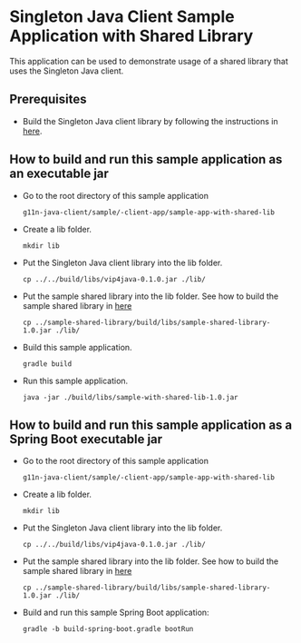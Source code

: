 Singleton Java Client Sample Application with Shared Library
============

This application can be used to demonstrate usage of a shared library that uses the Singleton Java client.

Prerequisites
------------
 * Build the Singleton Java client library by following the instructions in [here](https://github.com/vmware/singleton/blob/g11n-java-client/README.md).

How to build and run this sample application as an executable jar
------------
 * Go to the root directory of this sample application
   ```
   g11n-java-client/sample/-client-app/sample-app-with-shared-lib
   ```
 * Create a lib folder.
   ```
   mkdir lib
   ```
 * Put the Singleton Java client library into the lib folder.
   ```
   cp ../../build/libs/vip4java-0.1.0.jar ./lib/
   ```
 * Put the sample shared library into the lib folder. See how to build the sample shared library in [here](https://github.com/vmware/singleton/blob/g11n-java-client/sample-client-app/sample-shared-library/README.md)
   ```
   cp ../sample-shared-library/build/libs/sample-shared-library-1.0.jar ./lib/
   ```
 * Build this sample application.
   ```
   gradle build
   ```
 * Run this sample application.
   ```
   java -jar ./build/libs/sample-with-shared-lib-1.0.jar
   ```
How to build and run this sample application as a Spring Boot executable jar
------------
 * Go to the root directory of this sample application
   ```
   g11n-java-client/sample/-client-app/sample-app-with-shared-lib
   ```
 * Create a lib folder.
   ```
   mkdir lib
   ```
 * Put the Singleton Java client library into the lib folder.
   ```
   cp ../../build/libs/vip4java-0.1.0.jar ./lib/
   ```
 * Put the sample shared library into the lib folder. See how to build the sample shared library in [here](https://github.com/vmware/singleton/blob/g11n-java-client/sample-client-app/sample-shared-library/README.md)
   ```
   cp ../sample-shared-library/build/libs/sample-shared-library-1.0.jar ./lib/
   ```
 * Build and run this sample Spring Boot application:

   ```
   gradle -b build-spring-boot.gradle bootRun 
   ```
